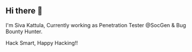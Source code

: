 ## Hi there 👋

I'm Siva Kattula, Currently working as Penetration Tester @SocGen & Bug Bounty Hunter.

Hack Smart, Happy Hacking!!
